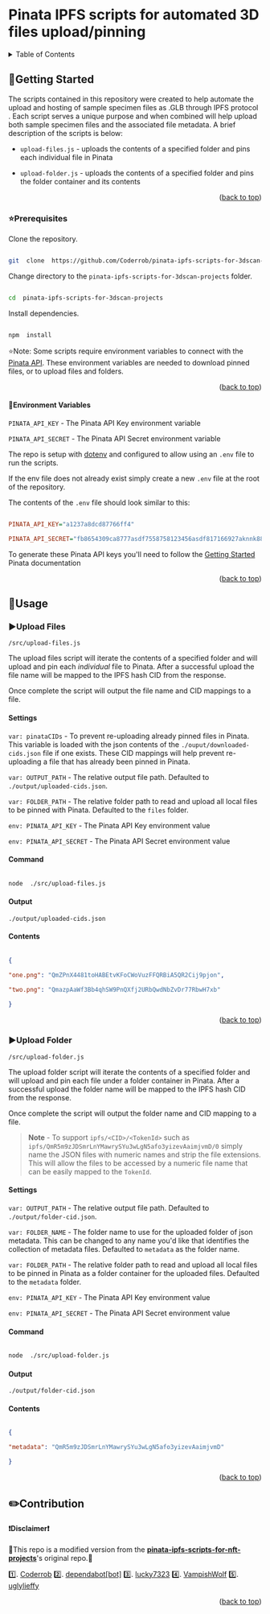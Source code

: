 <a  name="readme-top"></a>
# Pinata IPFS scripts for automated 3D files upload/pinning

<!-- TABLE OF CONTENTS -->

<details>

<summary>Table of Contents</summary>

- <a  href="#getting-started">Getting Started</a>
	 - <a  href="#prerequisites">Prerequisites</a>
	 - <a  href="#environment-variables">Environment Variables</a></li>
- <a  href="#usage">Usage</a>
- <a  href="#contribution">Contribution</a></li>
-  <a  href="#License">License</a></li>

</details>
  

## :running:Getting Started

  

The scripts contained in this repository were created to help automate the upload and hosting of sample specimen files as .GLB through IPFS protocol . Each script serves a unique purpose and when combined will help upload both sample specimen files and the associated file metadata. A brief description of the scripts is below:

-  `upload-files.js` - uploads the contents of a specified folder and pins each individual file in Pinata

-  `upload-folder.js` - uploads the contents of a specified folder and pins the folder container and its contents
<p  align="right">(<a  href="#readme-top">back to top</a>)</p>
  

### :star:Prerequisites

  

Clone the repository.

  

```bash

git  clone  https://github.com/Coderrob/pinata-ipfs-scripts-for-3dscan-projects.git

```

  

Change directory to the `pinata-ipfs-scripts-for-3dscan-projects` folder.

  

```bash

cd  pinata-ipfs-scripts-for-3dscan-projects

```

  

Install dependencies.

  

```bash

npm  install

```

  

:star:Note: Some scripts require environment variables to connect with the [Pinata API](https://docs.pinata.cloud/). These environment variables are needed to download pinned files, or to upload files and folders.
<p  align="right">(<a  href="#readme-top">back to top</a>)</p>
  

#### :seedling:Environment Variables

  

`PINATA_API_KEY` - The Pinata API Key environment variable

  

`PINATA_API_SECRET` - The Pinata API Secret environment variable

  

The repo is setup with [dotenv](https://github.com/motdotla/dotenv) and configured to allow using an `.env` file to run the scripts.

  

If the env file does not already exist simply create a new `.env` file at the root of the repository.

  

The contents of the `.env` file should look similar to this:

  

```ini

PINATA_API_KEY="a1237a8dcd87766ff4"

PINATA_API_SECRET="fb8654309ca8777asdf7558758123456asdf817166927aknnk888877"

```

  

To generate these Pinata API keys you'll need to follow the [Getting Started](https://docs.pinata.cloud/#your-api-keys) Pinata documentation
<p  align="right">(<a  href="#readme-top">back to top</a>)</p>
  
<!-- USAGE EXAMPLES -->

## :open_file_folder:Usage

### :arrow_forward:Upload Files

  

`/src/upload-files.js`

  

The upload files script will iterate the contents of a specified folder and will upload and pin each _individual_ file to Pinata. After a successful upload the file name will be mapped to the IPFS hash CID from the response.

  

Once complete the script will output the file name and CID mappings to a file.

  

#### Settings

  

`var: pinataCIDs` - To prevent re-uploading already pinned files in Pinata. This variable is loaded with the json contents of the `./ouput/downloaded-cids.json` file if one exists. These CID mappings will help prevent re-uploading a file that has already been pinned in Pinata.

  

`var: OUTPUT_PATH` - The relative output file path. Defaulted to `./output/uploaded-cids.json`.

  

`var: FOLDER_PATH` - The relative folder path to read and upload all local files to be pinned with Pinata. Defaulted to the `files` folder.

  

`env: PINATA_API_KEY` - The Pinata API Key environment value

  

`env: PINATA_API_SECRET` - The Pinata API Secret environment value

  

#### Command

  

```bash

node  ./src/upload-files.js

```

  

#### Output

  

`./output/uploaded-cids.json`

  

#### Contents

  

```json

{

"one.png": "QmZPnX4481toHABEtvKFoCWoVuzFFQRBiA5QR2Cij9pjon",

"two.png": "QmazpAaWf3Bb4qhSW9PnQXfj2URbQwdNbZvDr77RbwH7xb"

}

```
<p  align="right">(<a  href="#readme-top">back to top</a>)</p>
  

### :arrow_forward:Upload Folder

  

`/src/upload-folder.js`

  

The upload folder script will iterate the contents of a specified folder and will upload and pin each file under a folder container in Pinata. After a successful upload the folder name will be mapped to the IPFS hash CID from the response.

  

Once complete the script will output the folder name and CID mapping to a file.

  

>  **Note** - To support `ipfs/<CID>/<TokenId>` such as `ipfs/QmR5m9zJDSmrLnYMawrySYu3wLgN5afo3yizevAaimjvmD/0` simply name the JSON files with numeric names and strip the file extensions. This will allow the files to be accessed by a numeric file name that can be easily mapped to the `TokenId`.

  

  

#### Settings

  

`var: OUTPUT_PATH` - The relative output file path. Defaulted to `./output/folder-cid.json`.

  

`var: FOLDER_NAME` - The folder name to use for the uploaded folder of json metadata. This can be changed to any name you'd like that identifies the collection of metadata files. Defaulted to `metadata` as the folder name.

  

`var: FOLDER_PATH` - The relative folder path to read and upload all local files to be pinned in Pinata as a folder container for the uploaded files. Defaulted to the `metadata` folder.

  

`env: PINATA_API_KEY` - The Pinata API Key environment value

  

`env: PINATA_API_SECRET` - The Pinata API Secret environment value

  

#### Command

  

```bash

node  ./src/upload-folder.js

```

  

#### Output

  

`./output/folder-cid.json`

  

#### Contents

  

```json

{

"metadata": "QmR5m9zJDSmrLnYMawrySYu3wLgN5afo3yizevAaimjvmD"

}

```

<p  align="right">(<a  href="#readme-top">back to top</a>)</p>

## :pencil2:Contribution
#### :heavy_exclamation_mark:Disclaimer:heavy_exclamation_mark:
:bell:This repo is a modified version from the **[pinata-ipfs-scripts-for-nft-projects](https://github.com/Coderrob/pinata-ipfs-scripts-for-nft-projects)**'s original repo.:bell:

 :one:. [Coderrob](https://github.com/Coderrob)
 :two:. [dependabot[bot]](https://github.com/apps/dependabot)
 :three:. [lucky7323](https://github.com/lucky7323)
 :four:. [VampishWolf](https://github.com/VampishWolf)
 :five:. [uglylieffy](https://github.com/uglylieffy)

<p  align="right">(<a  href="#readme-top">back to top</a>)</p>